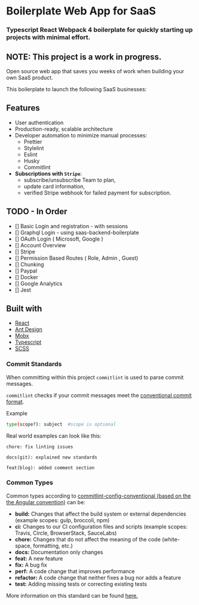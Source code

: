 # Boilerplate Web App for SaaS
### Typescript React Webpack 4 boilerplate for quickly starting up projects with minimal effort.

## NOTE: This project is a work in progress.

Open source web app that saves you weeks of work when building your own SaaS product.

This boilerplate to launch the following SaaS businesses:

## Features
- User authentication
- Production-ready, scalable architecture
- Developer automation to minimize manual processes:
  - Prettier
  - Stylelint
  - Eslint
  - Husky
  - Commitlint
- **Subscriptions with `Stripe`**:
  - subscribe/unsubscribe Team to plan,
  - update card information,
  - verified Stripe webhook for failed payment for subscription.

## TODO - In Order
 * [] Basic Login and registration - with sessions
 * [] Graphql Login - using saas-backend-boilerplate
 * [] OAuth Login ( Microsoft, Google )
 * [] Account Overview
 * [] Stripe
 * [] Permission Based Routes ( Role, Admin , Guest)
 * [] Chunking
 * [] Paypal
 * [] Docker
 * [] Google Analytics
 * [] Jest


## Built with
- [React]()
- [Ant Design]()
- [Mobx]()
- [Typescript]()
- [SCSS]()


### Commit Standards

When committing within this project `commitlint` is used to parse commit messages.

`commitlint` checks if your commit messages meet the [conventional commit format](https://conventionalcommits.org).

Example

```sh
type(scope?): subject  #scope is optional
```

Real world examples can look like this:

```
chore: fix linting issues
```

```
docs(git): explained new standards
```

```
feat(blog): added comment section
```

### Common Types

Common types according to [commitlint-config-conventional (based on the the Angular convention)](https://github.com/conventional-changelog/commitlint/tree/master/%40commitlint/config-conventional#type-enum) can be:

- **build:** Changes that affect the build system or external dependencies (example scopes: gulp, broccoli, npm)
- **ci:** Changes to our CI configuration files and scripts (example scopes: Travis, Circle, BrowserStack, SauceLabs)
- **chore:** Changes that do not affect the meaning of the code (white-space, formatting, etc.)
- **docs:** Documentation only changes
- **feat:** A new feature
- **fix:** A bug fix
- **perf:** A code change that improves performance
- **refactor:** A code change that neither fixes a bug nor adds a feature
- **test:** Adding missing tests or correcting existing tests

More information on this standard can be found [here.](https://github.com/conventional-changelog/commitlint)
